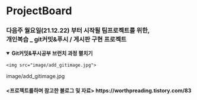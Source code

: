 # ProjectBoard

<h3>다음주 월요일(21.12.22) 부터 시작될 팀프로젝트를 위한, <br>
개인복습 _ git커밋&푸시 / 게시판 구현 프로젝트</h3>

<details open>
  
  <summary> 
    <b>Git커밋&푸시공부 브런치 과정 펼치기</b>
  </summary>
  <div>
  
   
    <img src="image/add_gitimage.jpg">
  
  </div>
</details>

image/add_gitimage.jpg





















<h4>
<프로젝트를하며 참고한 블로그 및 자료>
https://worthpreading.tistory.com/83
</h4>
